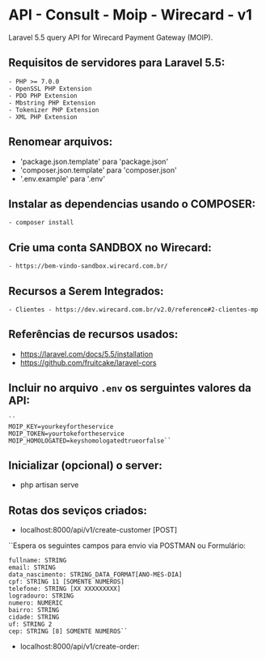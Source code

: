 # API - Consult - Moip - Wirecard - v1
Laravel 5.5 query API for Wirecard Payment Gateway (MOIP).

## Requisitos de servidores para Laravel 5.5:
    
    - PHP >= 7.0.0
    - OpenSSL PHP Extension
    - PDO PHP Extension
    - Mbstring PHP Extension
    - Tokenizer PHP Extension
    - XML PHP Extension

## Renomear arquivos: 
 - 'package.json.template' para 'package.json'
 - 'composer.json.template' para 'composer.json'
 - '.env.example' para '.env'

## Instalar as dependencias usando o COMPOSER:
 
    - composer install

## Crie uma conta SANDBOX no Wirecard: 

    - https://bem-vindo-sandbox.wirecard.com.br/


## Recursos a Serem Integrados:
    - Clientes - https://dev.wirecard.com.br/v2.0/reference#2-clientes-mp


## Referências de recursos usados:
 - https://laravel.com/docs/5.5/installation
 - https://github.com/fruitcake/laravel-cors

## Incluir no arquivo `.env` os serguintes valores da API:

    ``
    MOIP_KEY=yourkeyfortheservice
    MOIP_TOKEN=yourtokefortheservice
    MOIP_HOMOLOGATED=keyshomologatedtrueorfalse``

## Inicializar (opcional) o server:
  - php artisan serve

## Rotas dos seviços criados:

  - localhost:8000/api/v1/create-customer [POST]

   ``Espera os seguintes campos para envio via POSTMAN ou Formulário:

    fullname: STRING
    email: STRING
    data_nascimento: STRING_DATA_FORMAT[ANO-MES-DIA]
    cpf: STRING 11 [SOMENTE NUMEROS]
    telefone: STRING [XX XXXXXXXXX]
    logradouro: STRING
    numero: NUMERIC
    bairro: STRING
    cidade: STRING
    uf: STRING 2
    cep: STRING [8] SOMENTE NUMEROS``
    
  - localhost:8000/api/v1/create-order: